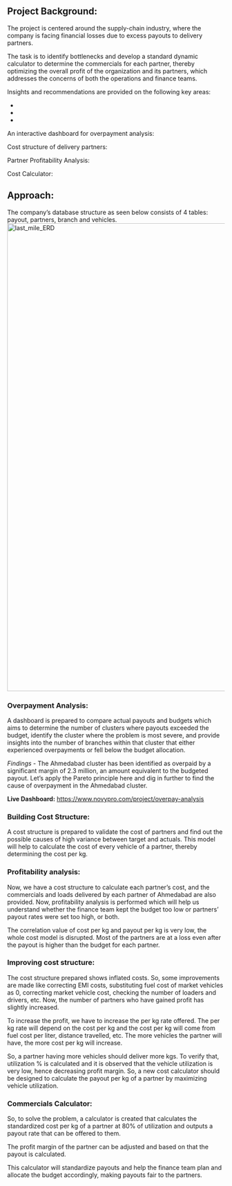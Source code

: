## Project Background:

The project is centered around the supply-chain industry, where the company is facing financial losses due to excess payouts to delivery partners. 

The task is to identify bottlenecks and develop a standard dynamic calculator to determine the commercials for each partner, thereby optimizing the overall profit of the organization and its partners, which addresses the concerns of both the operations and finance teams.

Insights and recommendations are provided on the following key areas:

-
-
-

An interactive dashboard for overpayment analysis: 

Cost structure of delivery partners:

Partner Profitability Analysis:

Cost Calculator:



## Approach:

The company’s database structure as seen below consists of 4 tables: payout, partners, branch and vehicles.
<img width="1920" height="1080" alt="last_mile_ERD" src="https://github.com/user-attachments/assets/46647115-3b6a-43c9-9a7c-6fa7ce39aa41" />


### **Overpayment Analysis:**

A dashboard is prepared to compare actual payouts and budgets which aims to determine the number of clusters where payouts exceeded the budget, identify the cluster where the problem is most severe, and provide insights into the number of branches within that cluster that either experienced overpayments or fell below the budget allocation.

*Findings* - The Ahmedabad cluster has been identified as overpaid by a significant margin of 2.3 million, an amount equivalent to the budgeted payout. Let’s apply the Pareto principle here and dig in further to find the cause of overpayment in the Ahmedabad cluster. 

**Live Dashboard:** https://www.novypro.com/project/overpay-analysis

### **Building Cost Structure:**

A cost structure is prepared to validate the cost of partners and find out the possible causes of high variance between target and actuals. This model will help to calculate the cost of every vehicle of a partner, thereby determining the cost per kg.

### **Profitability analysis:** 

Now, we have a cost structure to calculate each partner’s cost, and the commercials and loads delivered by each partner of Ahmedabad are also provided. Now,  profitability analysis is performed which will help us understand whether the finance team kept the budget too low or partners’ payout rates were set too high, or both.

The correlation value of cost per kg and payout per kg is very low, the whole cost model is disrupted. Most of the partners are at a loss even after the payout is higher than the budget for each partner.

### **Improving cost structure:**
The cost structure prepared shows inflated costs. So, some improvements are made like correcting EMI costs, substituting fuel cost of market vehicles as 0, correcting market vehicle cost, checking the number of loaders and drivers, etc.
Now, the number of partners who have gained profit has slightly increased.

To increase the profit, we have to increase the per kg rate offered. The per kg rate will depend on the cost per kg and the cost per kg will come from fuel cost per liter, distance travelled, etc. The more vehicles the partner will have, the more cost per kg will increase.

So, a partner having more vehicles should deliver more kgs. To verify that, utilization % is calculated and it is observed that the vehicle utilization is very low, hence decreasing profit margin.
So, a new cost calculator should be designed to calculate the payout per kg of a partner by maximizing vehicle utilization.

### **Commercials Calculator:** 
So, to solve the problem, a calculator is created that calculates the standardized cost per kg of a partner at 80% of utilization and outputs a payout rate that can be offered to them.

The profit margin of the partner can be adjusted and based on that the payout is calculated.

This calculator will standardize payouts and help the finance team plan and allocate the budget accordingly, making payouts fair to the partners.
